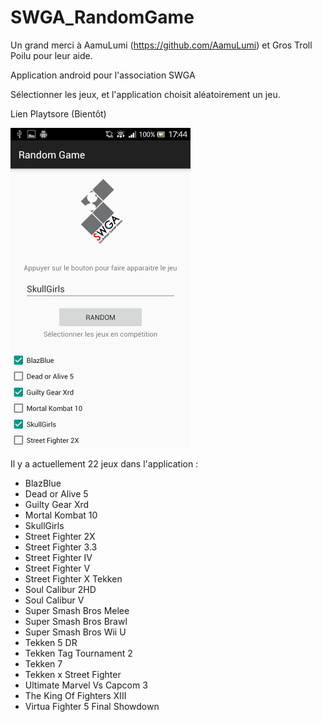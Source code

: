 # SWGA_RandomGame
Un grand merci à AamuLumi (https://github.com/AamuLumi) et Gros Troll Poilu pour leur aide.

Application android pour l'association SWGA

Sélectionner les jeux, et l'application choisit aléatoirement un jeu.

Lien Playtsore (Bientôt)

<img src="https://github.com/SWGAKamui/SWGA_RandomGame/blob/master/example.png" width="288px" height="512px" />

Il y a actuellement 22 jeux dans l'application :
* BlazBlue
* Dead or Alive 5
* Guilty Gear Xrd
* Mortal Kombat 10
* SkullGirls
* Street Fighter 2X
* Street Fighter 3.3
* Street Fighter IV
* Street Fighter V
* Street Fighter X Tekken
* Soul Calibur 2HD
* Soul Calibur V
* Super Smash Bros Melee
* Super Smash Bros Brawl
* Super Smash Bros Wii U
* Tekken 5 DR
* Tekken Tag Tournament 2
* Tekken 7
* Tekken x Street Fighter
* Ultimate Marvel Vs Capcom 3
* The King Of Fighters XIII
* Virtua Fighter 5 Final Showdown
